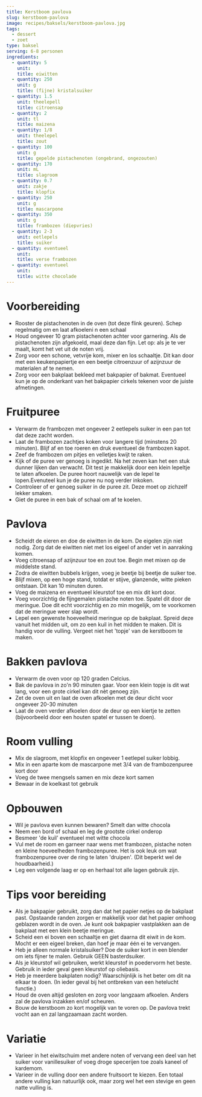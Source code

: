 ```yaml
---
title: Kerstboom pavlova
slug: kerstboom-pavlova
image: recipes/baksels/kerstboom-pavlova.jpg
tags:
  - dessert
  - zoet
type: baksel
serving: 6-8 personen
ingredients:
  - quantity: 5
    unit:
    title: eiwitten
  - quantity: 250
    unit: g
    title: (fijne) kristalsuiker
  - quantity: 1.5
    unit: theelepell
    title: citroensap
  - quantity: 2
    unit: tl
    title: maizena
  - quantity: 1/8
    unit: theelepel
    title: zout
  - quantity: 100
    unit: g
    title: gepelde pistachenoten (ongebrand, ongezouten)
  - quantity: 170
    unit: mL
    title: slagroom
  - quantity: 0.7
    unit: zakje
    title: klopfix
  - quantity: 250
    unit: g
    title: mascarpone
  - quantity: 350
    unit: g
    title: frambozen (diepvries)
  - quantity: 2-3
    unit: eetlepels
    title: suiker
  - quantity: eventueel
    unit:
    title: verse frambozen
  - quantity: eventueel
    unit:
    title: witte chocolade
---
```


# Voorbereiding

- Rooster de pistachenoten in de oven (tot deze flink geuren). Schep regelmatig om en laat afkoeleni n een schaal
- Houd ongeveer 10 gram pistachenoten achter voor garnering. Als de pistachenoten zijn afgekoeld, maal deze dan fijn. Let op: als je te ver maalt, komt het vet uit de noten vrij.
- Zorg voor een schone, vetvrije kom, mixer en los schaaltje. Dit kan door met een keukenpapiertje en een beetje citroenzuur of azijnzuur de materialen af te nemen.
- Zorg voor een bakplaat bekleed met bakpapier of bakmat. Eventueel kun je op de onderkant van het bakpapier cirkels tekenen voor de juiste afmetingen.

# Fruitpuree

- Verwarm de frambozen met ongeveer 2 eetlepels suiker in een pan tot dat deze zacht worden.
- Laat de frambozen zachtjes koken voor langere tijd (minstens 20 minuten). Blijf af en toe roeren en druk eventueel de frambozen kapot.
- Zeef de frambozen om pitjes en velletjes kwijt te raken.
- Kijk of de puree ver genoeg is ingedikt. Na het zeven kan het een stuk dunner lijken dan verwacht. Dit test je makkelijk door een klein lepeltje te laten afkoelen. De puree hoort nauwelijk van de lepel te lopen.Evenuteel kun je de puree nu nog verder inkoken.
- Controleer of er genoeg suiker in de puree zit. Deze moet op zichzelf lekker smaken.
- Giet de puree in een bak of schaal om af te koelen.

# Pavlova

- Scheidt de eieren en doe de eiwitten in de kom. De eigelen zijn niet nodig. Zorg dat de eiwitten niet met los eigeel of ander vet in aanraking komen.
- Voeg citroensap of azijnzuur toe en zout toe. Begin met mixen op de middelste stand.
- Zodra de eiwitten bubbels krijgen, voeg je beetje bij beetje de suiker toe.
- Blijf mixen, op een hoge stand, totdat er stijve, glanzende, witte pieken ontstaan. Dit kan 10 minuten duren.
- Voeg de maizena en eventueel kleurstof toe en mix dit kort door.
- Voeg voorzichtig de fijngemalen pistache noten toe. Spatel dit door de meringue. Doe dit echt voorzichtig en zo min mogelijk, om te voorkomen dat de meringue weer slap wordt.
- Lepel een gewenste hoeveelheid meringue op de bakplaat. Spreid deze vanuit het midden uit, om zo een kuil in het midden te maken. Dit is handig voor de vulling. Vergeet niet het 'topje' van de kerstboom te maken.

# Bakken pavlova

- Verwarm de oven voor op 120 graden Celcius.
- Bak de pavlova in zo'n 90 minuten gaar. Voor een klein topje is dit wat lang, voor een grote cirkel kan dit nèt genoeg zijn.
- Zet de oven uit en laat de oven afkoelen met de deur dicht voor ongeveer 20-30 minuten
- Laat de oven verder afkoelen door de deur op een kiertje te zetten (bijvoorbeeld door een houten spatel er tussen te doen).

# Room vulling

- Mix de slagroom, met klopfix en ongeveer 1 eetlepel suiker lobbig.
- Mix in een aparte kom de mascarpone met 3/4 van de frambozenpuree kort door
- Voeg de twee mengsels samen en mix deze kort samen
- Bewaar in de koelkast tot gebruik

# Opbouwen

- Wil je pavlova even kunnen bewaren? Smelt dan witte chocola
- Neem een bord of schaal en leg de grootste cirkel onderop
- Besmeer 'de kuil' eventueel met witte chocola
- Vul met de room en garneer naar wens met frambozen, pistache noten en kleine hoeveelheden frambozenpuree. Het is ook leuk om wat frambozenpuree over de ring te laten 'druipen'. (Dit beperkt wel de houdbaarheid.)
- Leg een volgende laag er op en herhaal tot alle lagen gebruik zijn.

# Tips voor bereiding

- Als je bakpapier gebruikt, zorg dan dat het papier netjes op de bakplaat past. Opstaande randen zorgen er makkelijk voor dat het papier omhoog geblazen wordt in de oven. Je kunt ook bakpapier vastplakken aan de bakplaat met een klein beetje meringue.
- Scheid een ei boven een schaaltje en giet daarna dit eiwit in de kom. Mocht er een eigeel breken, dan hoef je maar één ei te vervangen.
- Heb je alleen normale kristalsuiker? Doe de suiker kort in een blender om iets fijner te malen. Gebruik GEEN basterdsuiker.
- Als je kleurstof wil gebruiken, werkt kleurstof in poedervorm het beste. Gebruik in ieder geval geen kleurstof op oliebasis.
- Heb je meerdere bakplaten nodig? Waarschijnlijk is het beter om dit na elkaar te doen. (In ieder geval bij het ontbreken van een hetelucht functie.)
- Houd de oven altijd gesloten en zorg voor langzaam afkoelen. Anders zal de pavlova inzakken en/of scheuren.
- Bouw de kerstboom zo kort mogelijk van te voren op. De pavlova trekt vocht aan en zal langzaamaan zacht worden.

# Variatie

- Varieer in het eiwitschuim met andere noten of vervang een deel van het suiker voor vanillesuiker of voeg droge specerijen toe zoals kaneel of kardemom.
- Varieer in de vulling door een andere fruitsoort te kiezen. Een totaal andere vulling kan natuurlijk ook, maar zorg wel het een stevige en geen natte vulling is.
